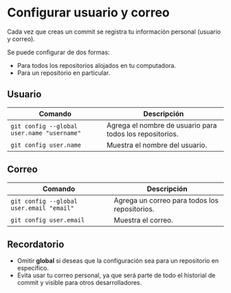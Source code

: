 # Configurar usuario y correo

Cada vez que creas un commit se registra tu información personal (usuario y correo).

Se puede configurar de dos formas:

- Para todos los repositorios alojados en tu computadora.
- Para un repositorio en particular.

## Usuario

| Comando | Descripción |
|---------|-------------|
| `git config --global user.name "username"` | Agrega el nombre de usuario para todos los repositorios. |
| `git config user.name` | Muestra el nombre del usuario. |

## Correo

| Comando | Descripción |
|---------|-------------|
| `git config --global user.email "email"` | Agrega un correo para todos los repositorios. |
| `git config user.email` | Muestra el correo. |

## Recordatorio

- Omitir **global** si deseas que la configuración sea para un repositorio en específico.
- Evita usar tu correo personal, ya que será parte de todo el historial de commit y visible para otros desarrolladores.